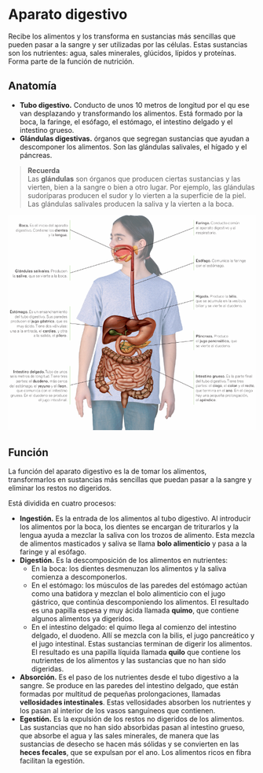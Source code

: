 # Aparato digestivo

Recibe los alimentos y los transforma en sustancias más sencillas que pueden pasar a la sangre y ser utilizadas por las células. Estas sustancias son los nutrientes: agua, sales minerales, glúcidos, lípidos y proteínas. Forma parte de la función de nutrición.

## Anatomía

* **Tubo digestivo.** Conducto de unos 10 metros de longitud por el qu ese van desplazando y transformando los alimentos. Está formado por la boca, la faringe, el esófago, el estómago, el intestino delgado y el intestino grueso.
* **Glándulas digestivas.** órganos que segregan sustancias que ayudan a descomponer los alimentos. Son las glándulas salivales, el hígado y el páncreas.

> **Recuerda**  
> Las **glándulas** son órganos que producen ciertas sustancias y las vierten, bien a la sangre o bien a otro lugar. Por ejemplo, las glándulas sudoríparas producen el sudor y lo vierten a la superficie de la piel. Las glándulas salivales producen la saliva y la vierten a la boca.

![digestive-anatomy.png](digestive-anatomy.png "Anatomía del aparato digestivo")

## Función

La función del aparato digestivo es la de tomar los alimentos, transformarlos en sustancias más sencillas que puedan pasar a la sangre y eliminar los restos no digeridos.

Está dividida en cuatro procesos: 

* **Ingestión.** Es la entrada de los alimentos al tubo digestivo. Al introducir los alimentos por la boca, los dientes se encargan de triturarlos y la lengua ayuda a mezclar la saliva con los trozos de alimento. Esta mezcla de alimentos masticados y saliva se llama **bolo alimenticio** y pasa a la faringe y al esófago.
* **Digestión.** Es la descomposición de los alimentos en nutrientes:
    * En la boca: los dientes desmenuzan los alimentos y la saliva comienza a descomponerlos.
    *  En el estómago: los músculos de las paredes del estómago actúan como una batidora y mezclan el bolo alimenticio con el jugo gástrico, que continúa descomponiendo los alimentos. El resultado es una papilla espesa y muy ácida llamada **quimo**, que contiene algunos alimentos ya digeridos.
    * En el intestino delgado: el quimo llega al comienzo del intestino delgado, el duodeno. Allí se mezcla con la bilis, el jugo pancreático y el jugo intestinal. Estas sustancias terminan de digerir los alimentos. El resultado es una papilla líquida llamada **quilo** que contiene los nutrientes de los alimentos y las sustancias que no han sido digeridas.
* **Absorción.** Es el paso de los nutrientes desde el tubo digestivo a la sangre. Se produce en las paredes del intestino delgado, que están formadas por multitud de pequeñas prolongaciones, llamadas **vellosidades intestinales**. Estas vellosidades absorben los nutrientes y los pasan al interior de los vasos sanguíneos que contienen.
* **Egestión.** Es la expulsión de los restos no digeridos de los alimentos. Las sustancias que no han sido absorbidas pasan al intestino grueso, que absorbe el agua y las sales minerales, de manera que las sustancias de desecho se hacen más sólidas y se convierten en las **heces fecales**, que se expulsan por el ano. Los alimentos ricos en fibra facilitan la egestión.